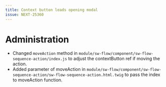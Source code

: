 ```yaml
---
title: Context button leads opening modal
issue: NEXT-25360
---
```

# Administration
* Changed `moveAction` method in `module/sw-flow/component/sw-flow-sequence-action/index.js` to adjust the contextButton ref if moving the action.
* Added parameter of moveAction in  `module/sw-flow/component/sw-flow-sequence-action/sw-flow-sequence-action.html.twig` to pass the index to moveAction function.
